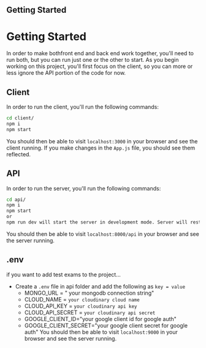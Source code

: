 ## Getting Started
# Getting Started

In order to make bothfront end and back end work together, you'll need to run both, but you can run just one or the other to start. As you begin working on this project, you'll first focus on the client, so you can more or less ignore the API portion of the code for now.

## Client
In order to run the client, you'll run the following commands:
```bash
cd client/
npm i
npm start
```

You should then be able to visit `localhost:3000` in your browser and see the client running. If you make changes in the `App.js` file, you should see them reflected.

## API
In order to run the server, you'll run the following commands:
```bash
cd api/
npm i
npm start
or 
npm run dev will start the server in development mode. Server will restart when a file is saved. 
```
You should then be able to visit `localhost:8000/api` in your browser and see the server running.

## .env
if you want to add test exams to the project...
- Create a `.env` file in api folder and add the following as `key = value`
  - MONGO_URL =  " your mongodb connection string"
  - CLOUD_NAME = `your cloudinary cloud name`
  - CLOUD_API_KEY = `your cloudinary api key`
  - CLOUD_API_SECRET = `your cloudinary api secret`
  - GOOGLE_CLIENT_ID="your google client id for google auth"
  - GOOGLE_CLIENT_SECRET="your google client secret for google auth"
You should then be able to visit `localhost:9000` in your browser and see the server running.

